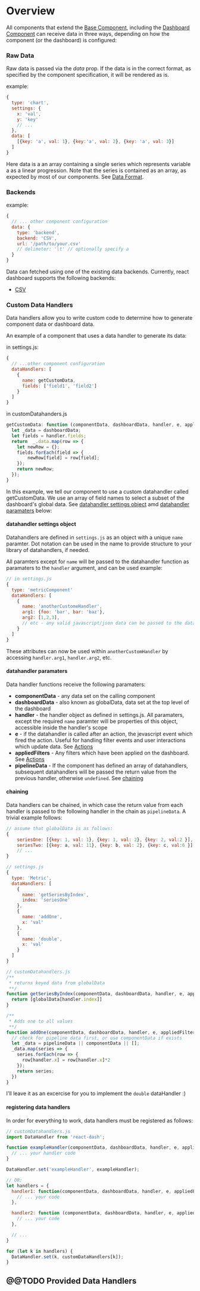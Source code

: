 # Overview
All components that extend the [Base Component](../components/Base), including the [Dashboard Component](../components/Dashboard) can receive data in three ways, depending on how the component (or the dashboard) is configured:

### Raw Data
Raw data is passed via the _data_ prop. If the data is in the correct format, as specified by the component specification, it will be rendered as is. 

example:
```javascript
{
  type: 'chart',
  settings: {
    x: 'val',
    y: 'key'
    // ...
  },
  data: [
    [{key: 'a', val: 1}, {key:'a', val: 2}, {key: 'a', val: 3}]
  ]
}
```
Here data is a an array containing a single series which represents variable a as a linear progression. Note that the series is contained as an array, as expected by most of our components. 
See [Data Format](./dataFormat).

### Backends
example:
```javascript
{
  // ... other component configuration
  data: {
    type: 'backend',
    backend: 'CSV',
    url: '/path/to/your.csv'
    // delimeter: '\t' // optionally specify a 
  }
}
```
Data can fetched using one of the existing data backends. Currently, react dashboard supports the following backends:
* [CSV](backends#csv)

### Custom Data Handlers
Data handlers allow you to write custom code to determine how to generate component data or dashboard data.

An example of a component that uses a data handler to generate its data:

in settings.js:
```javascript
{
  // ...other component configuration
  dataHandlers: [
    {
      name: getCustomData,
      fields: ['field1', 'field2']
    }
  ]
}
```

in customDatahanders.js
```javascript
getCustomData: function (componentData, dashboardData, handler, e, appliedFilters, pipelineData) {
  let _data = dashboardData;
  let fields = handler.fields;
  return  _.data.map(row => {
    let newRow = {};
    fields.forEach(field => {
        newRow[field] = row[field];
    });
    return newRow;
  });
}
```

In this example, we tell our component to use a custom datahandler called getCustomData. We use an array of field names to select a subset of the dashboard's global data.
See [datahandler settings object](datahandler-settings-object) amd [datahandler paramaters](datahandler-paramaters) below:

#### datahandler settings object
Datahandlers are defined in `settings.js` as an object with a unique `name` paramter. Dot notation can be used in the name to provide structure to your library of datahandlers, if needed.

All paramters except for `name` will be passed to the datahandler function as paramaters to the `handler` argument, and can be used 
example:
```javascript
// in settings.js
{
  type: 'metricComponent'
  dataHandlers: [
    {
      name: 'anotherCustomeHandler',
      arg1: {foo: 'bar', bar: 'baz'},
      arg2: [1,2,3],
      // etc - any valid javascript/json data can be passed to the data handler
    }
  ]
}
```

These attributes can now be used within `anotherCustomHandler` by accessing `handler.arg1`, `handler.arg2`, etc.
#### datahandler paramaters
Data handler functions receive the following paramaters:
* **componentData** - any data set on the calling component
* **dashboardData** - also known as globalData, data set at the top level of the dashboard
* **handler** - the handler object as defined in settings.js. All paramaters, except the required `name` paramter will be properties of this object, accessible inside the handler's scope
* **e** - if the datahandler is called after an action, the jevascript event which fired the action. Useful for handling filter events and user interactions which update data. See [Actions](../actions)
* **appliedFilters** - Any filters which have been applied on the dashboard. See [Actions](../actions)
* **pipelineData** - If the component has defined an array of datahandlers, subsequent datahandlers will be passed the return value from the previous handler, otherwise `undefined`. See [chaining](#chaining)

#### chaining
Data handlers can be chained, in which case the return value from each handler is passed to the following handler in the chain as `pipelineData`. 
A trivial example follows:
```javascript
// assume that globalData is as follows:
{
    seriesOne: [{key: 1, val: 1}, {key: 1, val: 2}, {key: 2, val:2 }],
    seriesTwo: [{key: a, val: 11}, {key: b, val: 2}, {key: c, val:6 }]
    // ...
}

// settings.js
{
  type: 'Metric',
  dataHandlers: [
    {
      name: 'getSeriesByIndex',
      index: 'seriesOne'
    },
    {
      name: 'addOne',
      x: 'val'
    },
    {
      name: 'double',
      x: 'val'
    }
  ]
}

// customDatahandlers.js
/**
 * returns keyed data from globalData
 **/
function getSeriesByIndex(componentData, dashboardData, handler, e, appliedFilters, pipelineData) {
  return [globalData[handler.index]]
}

/**
 * Adds one to all values
 **/
function addOne(componentData, dashboardData, handler, e, appliedFilters, pipelineData) {
  // check for pipeline data first, or use componentData if exists
  let _data = pipelineData || componentData || [];
  _data.map(series => {
    series.forEach(row => {
      row[handler.x] = row[handler.x]*2
    });
    return series;
  }) 
}
```

I'll leave it as an excercise for you to implement the `double` dataHandler :)

#### registering data handlers
In order for everything to work, data handlers must be registered as follows:

```javascript
// customDatahandlers.js
import DataHandler from 'react-dash';

function exampleHandler(componentData, dashboardData, handler, e, appliedFilters, pipelineData) {
  // ... your handler code
}

DataHandler.set('exampleHandler', exampleHandler);

// OR:
let handlers = {
  handler1: function(componentData, dashboardData, handler, e, appliedFilters, pipelineData) {
    // ... your code
  },

  handler2: function (componentData, dashboardData, handler, e, appliedFilters, pipelineData) {
    // ... your code
  },

  // ...
}

for (let k in handlers) {
  DataHandler.set(k, customDataHandlers[k]);
}

```

## @@TODO Provided Data Handlers
